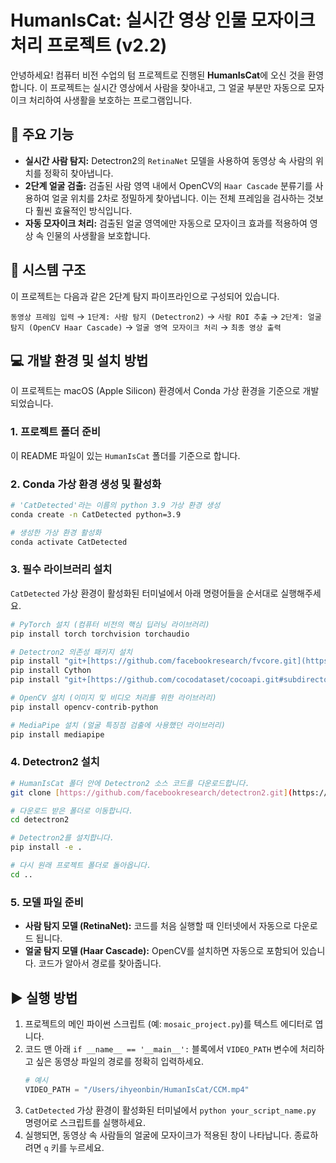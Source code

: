 # HumanIsCat: 실시간 영상 인물 모자이크 처리 프로젝트 (v2.2)

안녕하세요! 컴퓨터 비전 수업의 텀 프로젝트로 진행된 **HumanIsCat**에 오신 것을 환영합니다.
이 프로젝트는 실시간 영상에서 사람을 찾아내고, 그 얼굴 부분만 자동으로 모자이크 처리하여 사생활을 보호하는 프로그램입니다.

## 🌟 주요 기능

* **실시간 사람 탐지:** Detectron2의 `RetinaNet` 모델을 사용하여 동영상 속 사람의 위치를 정확히 찾아냅니다.
* **2단계 얼굴 검출:** 검출된 사람 영역 내에서 OpenCV의 `Haar Cascade` 분류기를 사용하여 얼굴 위치를 2차로 정밀하게 찾아냅니다. 이는 전체 프레임을 검사하는 것보다 훨씬 효율적인 방식입니다.
* **자동 모자이크 처리:** 검출된 얼굴 영역에만 자동으로 모자이크 효과를 적용하여 영상 속 인물의 사생활을 보호합니다.

## 🔧 시스템 구조

이 프로젝트는 다음과 같은 2단계 탐지 파이프라인으로 구성되어 있습니다.

`동영상 프레임 입력` → `1단계: 사람 탐지 (Detectron2)` → `사람 ROI 추출` → `2단계: 얼굴 탐지 (OpenCV Haar Cascade)` → `얼굴 영역 모자이크 처리` → `최종 영상 출력`

## 💻 개발 환경 및 설치 방법

이 프로젝트는 macOS (Apple Silicon) 환경에서 Conda 가상 환경을 기준으로 개발되었습니다.

### 1. 프로젝트 폴더 준비
이 README 파일이 있는 `HumanIsCat` 폴더를 기준으로 합니다.

### 2. Conda 가상 환경 생성 및 활성화
```bash
# 'CatDetected'라는 이름의 python 3.9 가상 환경 생성
conda create -n CatDetected python=3.9

# 생성한 가상 환경 활성화
conda activate CatDetected
```

### 3. 필수 라이브러리 설치
`CatDetected` 가상 환경이 활성화된 터미널에서 아래 명령어들을 순서대로 실행해주세요.

```bash
# PyTorch 설치 (컴퓨터 비전의 핵심 딥러닝 라이브러리)
pip install torch torchvision torchaudio

# Detectron2 의존성 패키지 설치
pip install "git+[https://github.com/facebookresearch/fvcore.git](https://github.com/facebookresearch/fvcore.git)"
pip install Cython
pip install "git+[https://github.com/cocodataset/cocoapi.git#subdirectory=PythonAPI](https://github.com/cocodataset/cocoapi.git#subdirectory=PythonAPI)"

# OpenCV 설치 (이미지 및 비디오 처리를 위한 라이브러리)
pip install opencv-contrib-python

# MediaPipe 설치 (얼굴 특징점 검출에 사용했던 라이브러리)
pip install mediapipe
```

### 4. Detectron2 설치
```bash
# HumanIsCat 폴더 안에 Detectron2 소스 코드를 다운로드합니다.
git clone [https://github.com/facebookresearch/detectron2.git](https://github.com/facebookresearch/detectron2.git)

# 다운로드 받은 폴더로 이동합니다.
cd detectron2

# Detectron2를 설치합니다.
pip install -e .

# 다시 원래 프로젝트 폴더로 돌아옵니다.
cd ..
```

### 5. 모델 파일 준비
* **사람 탐지 모델 (RetinaNet):** 코드를 처음 실행할 때 인터넷에서 자동으로 다운로드 됩니다.
* **얼굴 탐지 모델 (Haar Cascade):** OpenCV를 설치하면 자동으로 포함되어 있습니다. 코드가 알아서 경로를 찾아줍니다.

## ▶️ 실행 방법

1.  프로젝트의 메인 파이썬 스크립트 (예: `mosaic_project.py`)를 텍스트 에디터로 엽니다.
2.  코드 맨 아래 `if __name__ == '__main__':` 블록에서 `VIDEO_PATH` 변수에 처리하고 싶은 동영상 파일의 경로를 정확히 입력하세요.
    ```python
    # 예시
    VIDEO_PATH = "/Users/ihyeonbin/HumanIsCat/CCM.mp4"
    ```
3.  `CatDetected` 가상 환경이 활성화된 터미널에서 `python your_script_name.py` 명령어로 스크립트를 실행하세요.
4.  실행되면, 동영상 속 사람들의 얼굴에 모자이크가 적용된 창이 나타납니다. 종료하려면 `q` 키를 누르세요.

